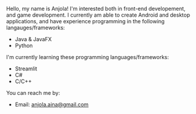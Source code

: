 Hello, my name is Anjola! I'm interested both in front-end developement, and game development. I currently am able to create Android and desktop applications, and have experience programming in the following langauges/frameworks:
  - Java & JavaFX
  - Python

I'm currently learning these programming languages/frameworks:
  - Streamlit
  - C#
  - C/C++

You can reach me by:
  - Email: anjola.aina@gmail.com
 
<!---
anj0la/anj0la is a ✨ special ✨ repository because its `README.md` (this file) appears on your GitHub profile.
You can click the Preview link to take a look at your changes.
--->

